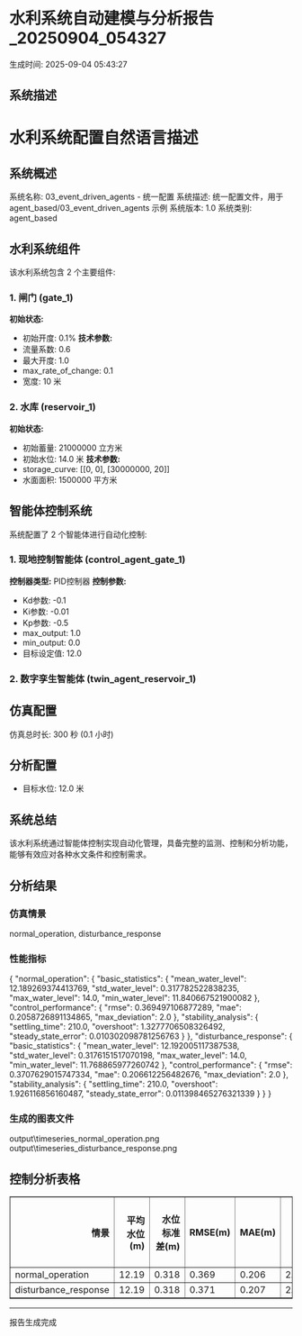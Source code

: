 
# 水利系统自动建模与分析报告_20250904_054327

生成时间: 2025-09-04 05:43:27

## 系统描述
# 水利系统配置自然语言描述

## 系统概述
系统名称: 03_event_driven_agents - 统一配置
系统描述: 统一配置文件，用于 agent_based/03_event_driven_agents 示例
系统版本: 1.0
系统类别: agent_based

## 水利系统组件
该水利系统包含 2 个主要组件:

### 1. 闸门 (gate_1)
**初始状态:**
- 初始开度: 0.1%
**技术参数:**
- 流量系数: 0.6
- 最大开度: 1.0
- max_rate_of_change: 0.1
- 宽度: 10 米

### 2. 水库 (reservoir_1)
**初始状态:**
- 初始蓄量: 21000000 立方米
- 初始水位: 14.0 米
**技术参数:**
- storage_curve: [[0, 0], [30000000, 20]]
- 水面面积: 1500000 平方米


## 智能体控制系统
系统配置了 2 个智能体进行自动化控制:

### 1. 现地控制智能体 (control_agent_gate_1)
**控制器类型:** PID控制器
**控制参数:**
- Kd参数: -0.1
- Ki参数: -0.01
- Kp参数: -0.5
- max_output: 1.0
- min_output: 0.0
- 目标设定值: 12.0

### 2. 数字孪生智能体 (twin_agent_reservoir_1)

## 仿真配置
仿真总时长: 300 秒 (0.1 小时)

## 分析配置
- 目标水位: 12.0 米

## 系统总结
该水利系统通过智能体控制实现自动化管理，具备完整的监测、控制和分析功能，能够有效应对各种水文条件和控制需求。



## 分析结果

### 仿真情景
normal_operation, disturbance_response

### 性能指标
{
  "normal_operation": {
    "basic_statistics": {
      "mean_water_level": 12.189269374413769,
      "std_water_level": 0.317782522838235,
      "max_water_level": 14.0,
      "min_water_level": 11.840667521900082
    },
    "control_performance": {
      "rmse": 0.369497106877289,
      "mae": 0.2058726891134865,
      "max_deviation": 2.0
    },
    "stability_analysis": {
      "settling_time": 210.0,
      "overshoot": 1.3277706508326492,
      "steady_state_error": 0.010302098781256763
    }
  },
  "disturbance_response": {
    "basic_statistics": {
      "mean_water_level": 12.192005117387538,
      "std_water_level": 0.3176151517070198,
      "max_water_level": 14.0,
      "min_water_level": 11.768865977260742
    },
    "control_performance": {
      "rmse": 0.3707629015747334,
      "mae": 0.206612256482676,
      "max_deviation": 2.0
    },
    "stability_analysis": {
      "settling_time": 210.0,
      "overshoot": 1.926116856160487,
      "steady_state_error": 0.011398465276321339
    }
  }
}

### 生成的图表文件
output\timeseries_normal_operation.png
output\timeseries_disturbance_response.png

## 控制分析表格
<table border="1" class="dataframe table table-striped">
  <thead>
    <tr style="text-align: right;">
      <th>情景</th>
      <th>平均水位(m)</th>
      <th>水位标准差(m)</th>
      <th>RMSE(m)</th>
      <th>MAE(m)</th>
      <th>最大偏差(m)</th>
      <th>调节时间(s)</th>
      <th>超调量(%)</th>
    </tr>
  </thead>
  <tbody>
    <tr>
      <td>normal_operation</td>
      <td>12.19</td>
      <td>0.318</td>
      <td>0.369</td>
      <td>0.206</td>
      <td>2.000</td>
      <td>210</td>
      <td>1.33</td>
    </tr>
    <tr>
      <td>disturbance_response</td>
      <td>12.19</td>
      <td>0.318</td>
      <td>0.371</td>
      <td>0.207</td>
      <td>2.000</td>
      <td>210</td>
      <td>1.93</td>
    </tr>
  </tbody>
</table>

---
报告生成完成
